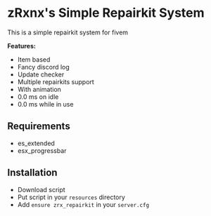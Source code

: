 # zRxnx's Simple Repairkit System

This is a simple repairkit system for fivem

<b>Features:</b>
- Item based
- Fancy discord log
- Update checker
- Multiple repairkits support
- With animation
- 0.0 ms on idle
- 0.0 ms while in use

## Requirements
- es_extended
- esx_progressbar

## Installation
- Download script
- Put script in your `resources` directory
- Add `ensure zrx_repairkit` in your `server.cfg`